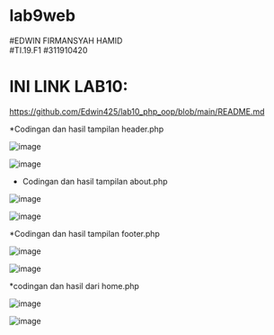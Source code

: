 # lab9web  
#EDWIN FIRMANSYAH HAMID  
#TI.19.F1
#311910420

# INI LINK LAB10:
https://github.com/Edwin425/lab10_php_oop/blob/main/README.md



*Codingan dan hasil tampilan header.php

![image](https://user-images.githubusercontent.com/77254428/121779140-6d237180-cbc4-11eb-9f43-094e83bcbf22.png)

![image](https://user-images.githubusercontent.com/77254428/121779153-7c0a2400-cbc4-11eb-942e-f0335515b509.png)

* Codingan dan hasil tampilan about.php

![image](https://user-images.githubusercontent.com/77254428/121779188-9c39e300-cbc4-11eb-9caa-9b0b1db44781.png)

![image](https://user-images.githubusercontent.com/77254428/121779205-bb387500-cbc4-11eb-8684-204f9802e55a.png)

*Codingan dan hasil tampilan footer.php

![image](https://user-images.githubusercontent.com/77254428/121779214-db683400-cbc4-11eb-8c2f-12843b6f987c.png)

![image](https://user-images.githubusercontent.com/77254428/121779220-e327d880-cbc4-11eb-8ea7-8d6a3dfdb3cc.png)

*codingan dan hasil dari home.php

![image](https://user-images.githubusercontent.com/77254428/121779243-f9ce2f80-cbc4-11eb-9605-1e08449091c1.png)

![image](https://user-images.githubusercontent.com/77254428/121779259-03579780-cbc5-11eb-8744-476ecf6dd046.png)
